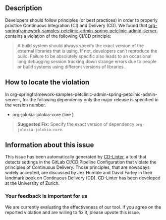 
## Description
Developers should follow principles (or best practices) in order to properly practice Continuous Integration (CI) and Delivery (CD).
We found that [org-springframework-samples-petclinic-admin-spring-petclinic-admin-server-](https://gitlab.com/opentracing-workshop/spring-petclinic-kubernetes/blob/master/.gitlab-ci.yml) contains a violation of the following CI/CD principle:

> A build system should always specify the exact version of the external libraries that is using.
If not, developers can’t reproduce the build. Failure to be absolutely specific also leads to an occasional long debugging session tracking down strange errors due to people or build systems using different versions of libraries.

## How to locate the violation

In org-springframework-samples-petclinic-admin-spring-petclinic-admin-server-, for the following dependency only the major release is specified in the version number.

* org-jolokia-jolokia-core (line )

> **Suggested Fix:** Specify the exact version of dependency `org-jolokia-jolokia-core`.

## Information about this issue

This issue has been automatically generated by [CD-Linter](https://gitlab.com/Jancso/configuration-analytics), a tool that detects settings in the GitLab CI/CD Pipeline Configuration that violate the principles of Continuous Delivery. Those principles, that are nowadays widely accepted, are discussed by Jez Humble and David Farley in their landmark [book](https://www.oreilly.com/library/view/continuous-delivery-reliable/9780321670250/) on Continuous Delivery (CD). CD-Linter has been developed at the University of Zurich.

### Your feedback is important for us
We are currently evaluating the effectiveness of our tool. If you agree on the reported violation and are willing to fix it, please upvote this issue.